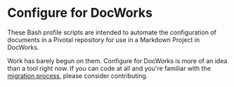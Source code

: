 # Configure for DocWorks

These Bash profile scripts are intended to automate the configuration of documents in a Pivotal
repository for use in a Markdown Project in DocWorks.

Work has barely begun on them. Configure for DocWorks is more of an idea than a tool right now.
If you can code at all and you're familiar with the 
[migration process](https://confluence.eng.vmware.com/display/CSOT/End-to-end+Migration+Scenario), 
please consider contributing.
